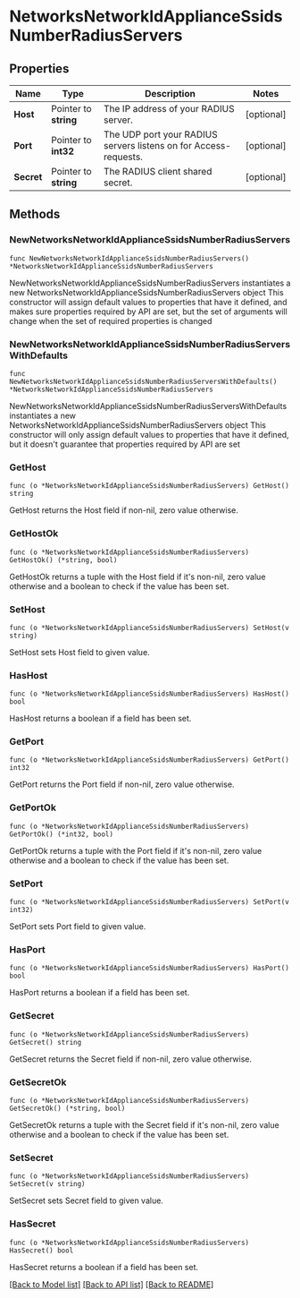 # NetworksNetworkIdApplianceSsidsNumberRadiusServers

## Properties

Name | Type | Description | Notes
------------ | ------------- | ------------- | -------------
**Host** | Pointer to **string** | The IP address of your RADIUS server. | [optional] 
**Port** | Pointer to **int32** | The UDP port your RADIUS servers listens on for Access-requests. | [optional] 
**Secret** | Pointer to **string** | The RADIUS client shared secret. | [optional] 

## Methods

### NewNetworksNetworkIdApplianceSsidsNumberRadiusServers

`func NewNetworksNetworkIdApplianceSsidsNumberRadiusServers() *NetworksNetworkIdApplianceSsidsNumberRadiusServers`

NewNetworksNetworkIdApplianceSsidsNumberRadiusServers instantiates a new NetworksNetworkIdApplianceSsidsNumberRadiusServers object
This constructor will assign default values to properties that have it defined,
and makes sure properties required by API are set, but the set of arguments
will change when the set of required properties is changed

### NewNetworksNetworkIdApplianceSsidsNumberRadiusServersWithDefaults

`func NewNetworksNetworkIdApplianceSsidsNumberRadiusServersWithDefaults() *NetworksNetworkIdApplianceSsidsNumberRadiusServers`

NewNetworksNetworkIdApplianceSsidsNumberRadiusServersWithDefaults instantiates a new NetworksNetworkIdApplianceSsidsNumberRadiusServers object
This constructor will only assign default values to properties that have it defined,
but it doesn't guarantee that properties required by API are set

### GetHost

`func (o *NetworksNetworkIdApplianceSsidsNumberRadiusServers) GetHost() string`

GetHost returns the Host field if non-nil, zero value otherwise.

### GetHostOk

`func (o *NetworksNetworkIdApplianceSsidsNumberRadiusServers) GetHostOk() (*string, bool)`

GetHostOk returns a tuple with the Host field if it's non-nil, zero value otherwise
and a boolean to check if the value has been set.

### SetHost

`func (o *NetworksNetworkIdApplianceSsidsNumberRadiusServers) SetHost(v string)`

SetHost sets Host field to given value.

### HasHost

`func (o *NetworksNetworkIdApplianceSsidsNumberRadiusServers) HasHost() bool`

HasHost returns a boolean if a field has been set.

### GetPort

`func (o *NetworksNetworkIdApplianceSsidsNumberRadiusServers) GetPort() int32`

GetPort returns the Port field if non-nil, zero value otherwise.

### GetPortOk

`func (o *NetworksNetworkIdApplianceSsidsNumberRadiusServers) GetPortOk() (*int32, bool)`

GetPortOk returns a tuple with the Port field if it's non-nil, zero value otherwise
and a boolean to check if the value has been set.

### SetPort

`func (o *NetworksNetworkIdApplianceSsidsNumberRadiusServers) SetPort(v int32)`

SetPort sets Port field to given value.

### HasPort

`func (o *NetworksNetworkIdApplianceSsidsNumberRadiusServers) HasPort() bool`

HasPort returns a boolean if a field has been set.

### GetSecret

`func (o *NetworksNetworkIdApplianceSsidsNumberRadiusServers) GetSecret() string`

GetSecret returns the Secret field if non-nil, zero value otherwise.

### GetSecretOk

`func (o *NetworksNetworkIdApplianceSsidsNumberRadiusServers) GetSecretOk() (*string, bool)`

GetSecretOk returns a tuple with the Secret field if it's non-nil, zero value otherwise
and a boolean to check if the value has been set.

### SetSecret

`func (o *NetworksNetworkIdApplianceSsidsNumberRadiusServers) SetSecret(v string)`

SetSecret sets Secret field to given value.

### HasSecret

`func (o *NetworksNetworkIdApplianceSsidsNumberRadiusServers) HasSecret() bool`

HasSecret returns a boolean if a field has been set.


[[Back to Model list]](../README.md#documentation-for-models) [[Back to API list]](../README.md#documentation-for-api-endpoints) [[Back to README]](../README.md)


